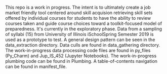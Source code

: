 This repo is a work in progress. The intent is to ultimately create a job market friendly tool centered around skill acquision retrieving skill sets offered by individual courses for students to have the ability to review courses taken and guide course choices toward a toolkit-focused model of preparedness. It's currently in the exploratory phase. Data from a sampling of syllabi (15) from University of Illinois iSchoolSpring Semester 2019 is used as a prototype to test. A general design pattern can be seen in the data_extraction directory. Data culls are found in data_gathering directory. The work-in-progress data processing code files are found in py_files (Py_Charm) and Jup_IS_452 (Jupyter Notebooks). The work-in-progress plumbing code can be found in Plumbing. A table-of-contents navigation can be found in manifest_file.
